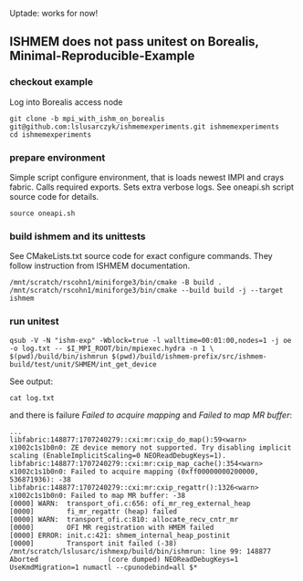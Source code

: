 Uptade: works for now!

## ISHMEM does not pass unitest on Borealis, Minimal-Reproducible-Example

### checkout example 

Log into Borealis access node

```shell
git clone -b mpi_with_ishm_on_borealis git@github.com:lslusarczyk/ishmemexperiments.git ishmemexperiments
cd ishmemexperiments
```

### prepare environment
Simple script configure environment, that is loads newest IMPI and crays fabric.
Calls required exports. Sets extra verbose logs. See oneapi.sh script source code for details.
```shell
source oneapi.sh
```

### build ishmem and its unittests
See CMakeLists.txt source code for exact configure commands.
They follow instruction from ISHMEM documentation. 
```shell
/mnt/scratch/rscohn1/miniforge3/bin/cmake -B build .
/mnt/scratch/rscohn1/miniforge3/bin/cmake --build build -j --target ishmem
```

### run unitest

```shell
qsub -V -N "ishm-exp" -Wblock=true -l walltime=00:01:00,nodes=1 -j oe -o log.txt -- $I_MPI_ROOT/bin/mpiexec.hydra -n 1 \
$(pwd)/build/bin/ishmrun $(pwd)/build/ishmem-prefix/src/ishmem-build/test/unit/SHMEM/int_get_device
```

See output:
```shell
cat log.txt
```
and there is failure _Failed to acquire mapping_ and _Failed to map MR buffer_:
```
...
libfabric:148877:1707240279::cxi:mr:cxip_do_map():59<warn> x1002c1s1b0n0: ZE device memory not supported. Try disabling implicit scaling (EnableImplicitScaling=0 NEOReadDebugKeys=1).
libfabric:148877:1707240279::cxi:mr:cxip_map_cache():354<warn> x1002c1s1b0n0: Failed to acquire mapping (0xff00000000200000, 536871936): -38
libfabric:148877:1707240279::cxi:mr:cxip_regattr():1326<warn> x1002c1s1b0n0: Failed to map MR buffer: -38
[0000] WARN:  transport_ofi.c:656: ofi_mr_reg_external_heap
[0000]        fi_mr_regattr (heap) failed
[0000] WARN:  transport_ofi.c:810: allocate_recv_cntr_mr
[0000]        OFI MR registration with HMEM failed
[0000] ERROR: init.c:421: shmem_internal_heap_postinit
[0000]        Transport init failed (-38)
/mnt/scratch/lslusarc/ishmexp/build/bin/ishmrun: line 99: 148877 Aborted                 (core dumped) NEOReadDebugKeys=1 UseKmdMigration=1 numactl --cpunodebind=all $*
```
